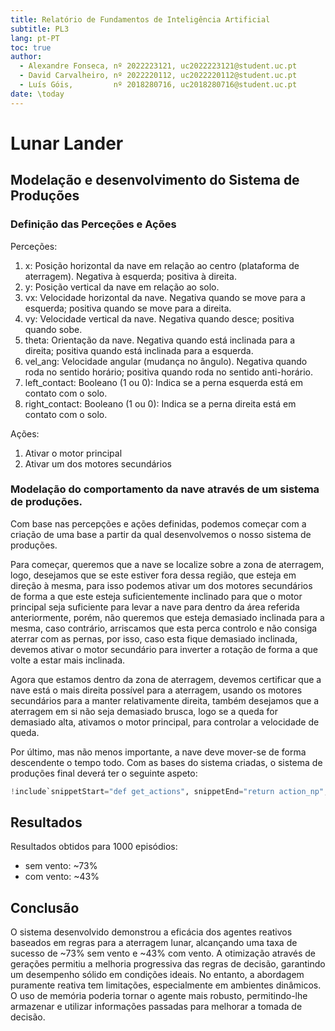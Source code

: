 ```yaml
---
title: Relatório de Fundamentos de Inteligência Artificial
subtitle: PL3
lang: pt-PT
toc: true
author:
  - Alexandre Fonseca, nº 2022223121, uc2022223121@student.uc.pt
  - David Carvalheiro, nº 2022220112, uc2022220112@student.uc.pt
  - Luís Góis,         nº 2018280716, uc2018280716@student.uc.pt
date: \today
---
```


# Lunar Lander

## Modelação e desenvolvimento do Sistema de Produções

### Definição das Perceções e Ações

Perceções:

1. x: Posição horizontal da nave em relação ao centro (plataforma de aterragem).
   Negativa à esquerda; positiva à direita.
2. y: Posição vertical da nave em relação ao solo.
3. vx: Velocidade horizontal da nave. Negativa quando se move para a esquerda;
positiva quando se move para a direita.
4. vy: Velocidade vertical da nave. Negativa quando desce; positiva quando sobe.
5. theta: Orientação da nave. Negativa quando está inclinada para a direita;
positiva quando está inclinada para a esquerda.
6. vel_ang: Velocidade angular (mudança no ângulo). Negativa quando roda no sentido
horário; positiva quando roda no sentido anti-horário.
7. left_contact: Booleano (1 ou 0): Indica se a perna esquerda está em contato com o solo.
8. right_contact: Booleano (1 ou 0): Indica se a perna direita está em contato com o solo.

Ações:

1. Ativar o motor principal
2. Ativar um dos motores secundários

### Modelação do comportamento da nave através de um sistema de produções.

Com base nas percepções e ações definidas, podemos começar com a criação de uma
base a partir da qual desenvolvemos o nosso sistema de produções.

Para começar, queremos que a nave se localize sobre a zona de aterragem, logo,
desejamos que se este estiver fora dessa região, que esteja em direção à mesma,
para isso podemos ativar um dos motores secundários de forma a que este esteja
suficientemente inclinado para que o motor principal seja suficiente para levar
a nave para dentro da área referida anteriormente, porém, não queremos que
esteja demasiado inclinada para a mesma, caso contrário, arriscamos que esta
perca controlo e não consiga aterrar com as pernas, por isso, caso esta fique
demasiado inclinada, devemos ativar o motor secundário para inverter a rotação
de forma a que volte a estar mais inclinada.

Agora que estamos dentro da zona de aterragem, devemos certificar que a nave
está o mais direita possível para a aterragem, usando os motores secundários
para a manter relativamente direita, também desejamos que a aterragem em si não
seja demasiado brusca, logo se a queda for demasiado alta, ativamos o motor
principal, para controlar a velocidade de queda.

Por último, mas não menos importante, a nave deve mover-se de forma descendente
o tempo todo. Com as bases do sistema criadas, o sistema de produções final
deverá ter o seguinte aspeto:

```python
!include`snippetStart="def get_actions", snippetEnd="return action_np", includeSnippetDelimiters=True` src/main.py
```

## Resultados

Resultados obtidos para 1000 episódios:

- sem vento: ~73%
- com vento: ~43%

## Conclusão

O sistema desenvolvido demonstrou a eficácia dos agentes reativos baseados em
regras para a aterragem lunar, alcançando uma taxa de sucesso de ~73% sem vento
e ~43% com vento. A otimização através de gerações permitiu a melhoria
progressiva das regras de decisão, garantindo um desempenho sólido em condições
ideais. No entanto, a abordagem puramente reativa tem limitações, especialmente
em ambientes dinâmicos. O uso de memória poderia tornar o agente mais robusto,
permitindo-lhe armazenar e utilizar informações passadas para melhorar a tomada
de decisão.
